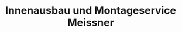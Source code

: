 ---
title: "Innenausbau und Montageservice Meissner"
url: /hannover/innenausbau-und-montageservice-meissner/
shop: Raumausstattung
---